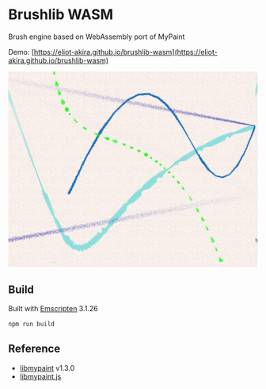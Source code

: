 # Brushlib WASM

Brush engine based on WebAssembly port of MyPaint

Demo: [https://eliot-akira.github.io/brushlib-wasm](https://eliot-akira.github.io/brushlib-wasm)

![Screenshot](./screenshot.jpeg)

## Build

Built with [Emscripten](https://emscripten.org/docs/getting_started/downloads.html) 3.1.26

```sh
npm run build
```

## Reference

- [libmypaint](https://github.com/mypaint/libmypaint) v1.3.0
- [libmypaint.js](https://github.com/vitalipe/libmypaint.js)
